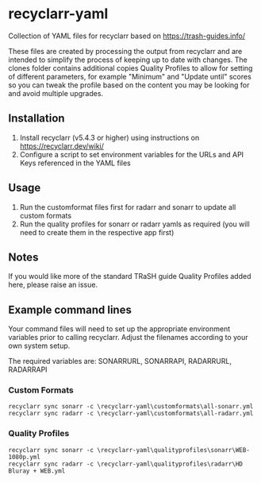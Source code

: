 # recyclarr-yaml
Collection of YAML files for recyclarr based on https://trash-guides.info/

These files are created by processing the output from recyclarr and are intended to simplify the process of keeping up to date with changes. The clones folder contains additional copies Quality Profiles to allow for setting of different parameters, for example "Minimum" and "Update until" scores so you can tweak the profile based on the content you may be looking for and avoid multiple upgrades.

## Installation
1) Install recyclarr (v5.4.3 or higher) using instructions on https://recyclarr.dev/wiki/
2) Configure a script to set environment variables for the URLs and API Keys referenced in the YAML files

## Usage
1) Run the customformat files first for radarr and sonarr to update all custom formats
2) Run the quality profiles for sonarr or radarr yamls as required (you will need to create them in the respective app first)

## Notes
If you would like more of the standard TRaSH guide Quality Profiles added here, please raise an issue.

## Example command lines
Your command files will need to set up the appropriate environment variables prior to calling recyclarr. Adjust the filenames according to your own system setup.

The required variables are: SONARRURL, SONARRAPI, RADARRURL, RADARRAPI

### Custom Formats
```
recyclarr sync sonarr -c \recyclarr-yaml\customformats\all-sonarr.yml
recyclarr sync radarr -c \recyclarr-yaml\customformats\all-radarr.yml
```

### Quality Profiles
```
recyclarr sync sonarr -c \recyclarr-yaml\qualityprofiles\sonarr\WEB-1080p.yml
recyclarr sync radarr -c \recyclarr-yaml\qualityprofiles\radarr\HD Bluray + WEB.yml
```
